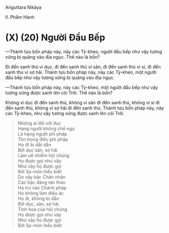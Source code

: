 Aṅguttara Nikāya

II. Phẩm Hành

# (X) (20) Người Ðầu Bếp

—Thành tựu bốn pháp này, này các Tỷ-kheo, người đầu bếp như vậy tương xứng bị quăng vào địa ngục. Thế nào là bốn?

Ði đến sanh thú vì dục, đi đến sanh thú vì sân, đi đến sanh thú vì si, đi đến sanh thú vì sợ hãi. Thành tựu bốn pháp này, này các Tỷ-kheo, một người đầu bếp như vậy tương xứng bị quăng vào địa ngục.

—Thành tựu bốn pháp này, này các Tỷ-kheo, một người đầu bếp như vậy tương xứng được sanh lên cõi Trời. Thế nào là bốn?

Không vì dục đi đến sanh thú, không vì sân đi đến sanh thú, không vì si đi đến sanh thú, không vì sợ hãi đi đến sanh thú. Thành tựu bốn pháp này, này các Tỷ-kheo, như vậy tương xứng được sanh lên cõi Trời.

> Những ai đối với dục  
> Hạng người không chế ngự  
> Là hạng người phi pháp  
> Tôn trọng điều phi pháp  
> Họ đi bị dắt dẫn  
> Bởi dục sân, sợ hãi  
> Làm uế nhiễm hội chúng  
> Họ được gọi như vậy  
> Như vậy họ được gọi  
> Bởi Sa-môn hiểu biết  
> Do vậy bậc Chân nhân  
> Các bậc đáng tán thán  
> Họ trú vào Chánh pháp  
> Họ không làm điều ác  
> Họ đi, không bị dẫn  
> Bởi dục, sân, sợ hãi  
> Tinh hoa của hội chúng  
> Họ được gọi như vậy  
> Như vậy họ được gọi  
> Bởi Sa-môn hiểu biết


